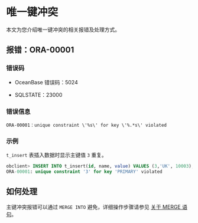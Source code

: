 唯一键冲突 
==========================

本文为您介绍唯一键冲突的相关报错及处理方式。

报错：ORA-00001 
---------------------------------

### 错误码 

* OceanBase 错误码：5024

  

* SQLSTATE：23000

  




### 错误信息 

```unknow
ORA-00001：unique constraint \'%s\' for key \'%.*s\' violated
```



### 示例 

`t_insert` 表插入数据时显示主键值 `3` 重复。

```sql
obclient> INSERT INTO t_insert(id, name, value) VALUES (3,'UK', 10003),(4, 'JP', 10004);
ORA-00001: unique constraint '3' for key 'PRIMARY' violated
```



如何处理 
-------------------------

主键冲突报错可以通过 `MERGE INTO` 避免，详细操作步骤请参见 [关于 MERGE 语句](../../../3.develop-applications-based-on-oracle/4.about-dml-statements-and-transactions-1/1.dml-statement-1/4.about-the-merge-statement.md)。
